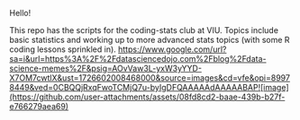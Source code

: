 Hello!

This repo has the scripts for the coding-stats club at VIU. Topics include basic statistics and working up to more advanced stats topics (with some R coding lessons sprinkled in). 
https://www.google.com/url?sa=i&url=https%3A%2F%2Fdatasciencedojo.com%2Fblog%2Fdata-science-memes%2F&psig=AOvVaw3L-yxW3yYYD-X7OM7cwtlX&ust=1726602008468000&source=images&cd=vfe&opi=89978449&ved=0CBQQjRxqFwoTCMjQ7u-byIgDFQAAAAAdAAAAABAP![image](https://github.com/user-attachments/assets/08fd8cd2-baae-439b-b27f-e766279aea69)
